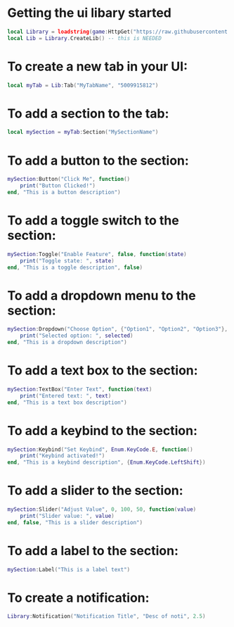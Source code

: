 # Getting the ui libary started
```lua
local Library = loadstring(game:HttpGet("https://raw.githubusercontent.com/YungPloits/UILib/main/hi"))()
local Lib = Library.CreateLib() -- this is NEEDED
```




# To create a new tab in your UI:

```lua
local myTab = Lib:Tab("MyTabName", "5009915812")
```



# To add a section to the tab:

```lua
local mySection = myTab:Section("MySectionName")
```


# To add a button to the section:

```lua
mySection:Button("Click Me", function()
    print("Button Clicked!")
end, "This is a button description")
```


# To add a toggle switch to the section:

```lua
mySection:Toggle("Enable Feature", false, function(state)
    print("Toggle state: ", state)
end, "This is a toggle description", false)
```


# To add a dropdown menu to the section:

```lua
mySection:Dropdown("Choose Option", {"Option1", "Option2", "Option3"}, function(selected)
    print("Selected option: ", selected)
end, "This is a dropdown description")
```


# To add a text box to the section:

```lua
mySection:TextBox("Enter Text", function(text)
    print("Entered text: ", text)
end, "This is a text box description")
```

# To add a keybind to the section:

```lua
mySection:Keybind("Set Keybind", Enum.KeyCode.E, function()
    print("Keybind activated!")
end, "This is a keybind description", {Enum.KeyCode.LeftShift})
```


# To add a slider to the section:

```lua
mySection:Slider("Adjust Value", 0, 100, 50, function(value)
    print("Slider value: ", value)
end, false, "This is a slider description")
```


# To add a label to the section:

```lua
mySection:Label("This is a label text")
```


# To create a notification:

```lua
Library:Notification("Notification Title", "Desc of noti", 2.5)
```
